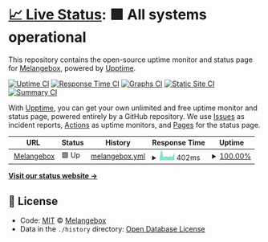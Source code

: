 # [📈 Live Status](https://status.melangebox.com): <!--live status--> **🟩 All systems operational**

This repository contains the open-source uptime monitor and status page for [Melangebox](https://melangebox.com), powered by [Upptime](https://github.com/upptime/upptime).

[![Uptime CI](https://github.com/koj-co/upptime/workflows/Uptime%20CI/badge.svg)](https://github.com/koj-co/upptime/actions?query=workflow%3A%22Uptime+CI%22)
[![Response Time CI](https://github.com/koj-co/upptime/workflows/Response%20Time%20CI/badge.svg)](https://github.com/koj-co/upptime/actions?query=workflow%3A%22Response+Time+CI%22)
[![Graphs CI](https://github.com/koj-co/upptime/workflows/Graphs%20CI/badge.svg)](https://github.com/koj-co/upptime/actions?query=workflow%3A%22Graphs+CI%22)
[![Static Site CI](https://github.com/koj-co/upptime/workflows/Static%20Site%20CI/badge.svg)](https://github.com/koj-co/upptime/actions?query=workflow%3A%22Static+Site+CI%22)
[![Summary CI](https://github.com/koj-co/upptime/workflows/Summary%20CI/badge.svg)](https://github.com/koj-co/upptime/actions?query=workflow%3A%22Summary+CI%22)

With [Upptime](https://upptime.js.org), you can get your own unlimited and free uptime monitor and status page, powered entirely by a GitHub repository. We use [Issues](https://github.com/Melangebox/status/issues) as incident reports, [Actions](https://github.com/Melangebox/status/actions) as uptime monitors, and [Pages](https://status.melangebox.com) for the status page.

<!--start: status pages-->
<!-- This summary is generated by Upptime (https://github.com/upptime/upptime) -->
<!-- Do not edit this manually, your changes will be overwritten -->
<!-- prettier-ignore -->
| URL | Status | History | Response Time | Uptime |
| --- | ------ | ------- | ------------- | ------ |
| <img alt="" src="https://favicons.githubusercontent.com/melangebox.com" height="13"> [Melangebox](https://melangebox.com) | 🟩 Up | [melangebox.yml](https://github.com/Melangebox/status/commits/HEAD/history/melangebox.yml) | <details><summary><img alt="Response time graph" src="./graphs/melangebox/response-time-week.png" height="20"> 402ms</summary><br><a href="https://status.melangebox.com/history/melangebox"><img alt="Response time 568" src="https://img.shields.io/endpoint?url=https%3A%2F%2Fraw.githubusercontent.com%2FMelangebox%2Fstatus%2FHEAD%2Fapi%2Fmelangebox%2Fresponse-time.json"></a><br><a href="https://status.melangebox.com/history/melangebox"><img alt="24-hour response time 606" src="https://img.shields.io/endpoint?url=https%3A%2F%2Fraw.githubusercontent.com%2FMelangebox%2Fstatus%2FHEAD%2Fapi%2Fmelangebox%2Fresponse-time-day.json"></a><br><a href="https://status.melangebox.com/history/melangebox"><img alt="7-day response time 402" src="https://img.shields.io/endpoint?url=https%3A%2F%2Fraw.githubusercontent.com%2FMelangebox%2Fstatus%2FHEAD%2Fapi%2Fmelangebox%2Fresponse-time-week.json"></a><br><a href="https://status.melangebox.com/history/melangebox"><img alt="30-day response time 446" src="https://img.shields.io/endpoint?url=https%3A%2F%2Fraw.githubusercontent.com%2FMelangebox%2Fstatus%2FHEAD%2Fapi%2Fmelangebox%2Fresponse-time-month.json"></a><br><a href="https://status.melangebox.com/history/melangebox"><img alt="1-year response time 568" src="https://img.shields.io/endpoint?url=https%3A%2F%2Fraw.githubusercontent.com%2FMelangebox%2Fstatus%2FHEAD%2Fapi%2Fmelangebox%2Fresponse-time-year.json"></a></details> | <details><summary><a href="https://status.melangebox.com/history/melangebox">100.00%</a></summary><a href="https://status.melangebox.com/history/melangebox"><img alt="All-time uptime 100.00%" src="https://img.shields.io/endpoint?url=https%3A%2F%2Fraw.githubusercontent.com%2FMelangebox%2Fstatus%2FHEAD%2Fapi%2Fmelangebox%2Fuptime.json"></a><br><a href="https://status.melangebox.com/history/melangebox"><img alt="24-hour uptime 100.00%" src="https://img.shields.io/endpoint?url=https%3A%2F%2Fraw.githubusercontent.com%2FMelangebox%2Fstatus%2FHEAD%2Fapi%2Fmelangebox%2Fuptime-day.json"></a><br><a href="https://status.melangebox.com/history/melangebox"><img alt="7-day uptime 100.00%" src="https://img.shields.io/endpoint?url=https%3A%2F%2Fraw.githubusercontent.com%2FMelangebox%2Fstatus%2FHEAD%2Fapi%2Fmelangebox%2Fuptime-week.json"></a><br><a href="https://status.melangebox.com/history/melangebox"><img alt="30-day uptime 100.00%" src="https://img.shields.io/endpoint?url=https%3A%2F%2Fraw.githubusercontent.com%2FMelangebox%2Fstatus%2FHEAD%2Fapi%2Fmelangebox%2Fuptime-month.json"></a><br><a href="https://status.melangebox.com/history/melangebox"><img alt="1-year uptime 100.00%" src="https://img.shields.io/endpoint?url=https%3A%2F%2Fraw.githubusercontent.com%2FMelangebox%2Fstatus%2FHEAD%2Fapi%2Fmelangebox%2Fuptime-year.json"></a></details>

<!--end: status pages-->

[**Visit our status website →**](https://status.melangebox.com)

## 📄 License

- Code: [MIT](./LICENSE) © [Melangebox](https://melangebox.com)
- Data in the `./history` directory: [Open Database License](https://opendatacommons.org/licenses/odbl/1-0/)
